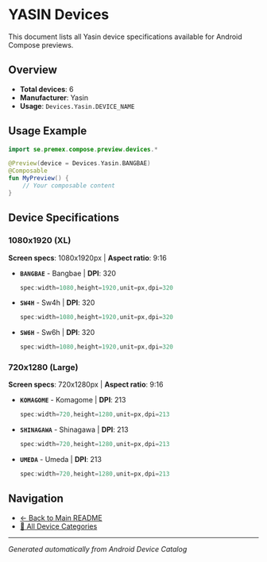 # YASIN Devices

This document lists all Yasin device specifications available for Android Compose previews.

## Overview

- **Total devices**: 6
- **Manufacturer**: Yasin
- **Usage**: `Devices.Yasin.DEVICE_NAME`

## Usage Example

```kotlin
import se.premex.compose.preview.devices.*

@Preview(device = Devices.Yasin.BANGBAE)
@Composable
fun MyPreview() {
    // Your composable content
}
```

## Device Specifications

### 1080x1920 (XL)

**Screen specs**: 1080x1920px | **Aspect ratio**: 9:16

- **`BANGBAE`** - Bangbae | **DPI**: 320
  ```kotlin
  spec:width=1080,height=1920,unit=px,dpi=320
  ```

- **`SW4H`** - Sw4h | **DPI**: 320
  ```kotlin
  spec:width=1080,height=1920,unit=px,dpi=320
  ```

- **`SW6H`** - Sw6h | **DPI**: 320
  ```kotlin
  spec:width=1080,height=1920,unit=px,dpi=320
  ```

### 720x1280 (Large)

**Screen specs**: 720x1280px | **Aspect ratio**: 9:16

- **`KOMAGOME`** - Komagome | **DPI**: 213
  ```kotlin
  spec:width=720,height=1280,unit=px,dpi=213
  ```

- **`SHINAGAWA`** - Shinagawa | **DPI**: 213
  ```kotlin
  spec:width=720,height=1280,unit=px,dpi=213
  ```

- **`UMEDA`** - Umeda | **DPI**: 213
  ```kotlin
  spec:width=720,height=1280,unit=px,dpi=213
  ```

## Navigation

- [← Back to Main README](../../README.md)
- [📱 All Device Categories](../README.md)

---
*Generated automatically from Android Device Catalog*
